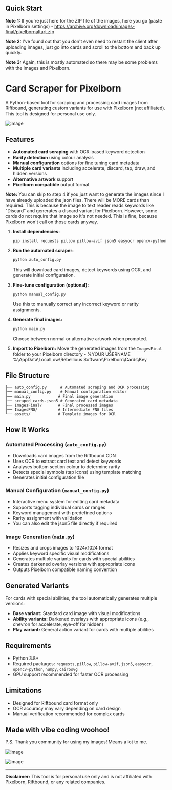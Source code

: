 ## Quick Start

**Note 1:** If you're just here for the ZIP file of the images, here you go (paste in Pixelborn settings) - https://archive.org/download/images-final/pixelbornaltart.zip

**Note 2:** I've found out that you don't even need to restart the client after uploading images, just go into cards and scroll to the bottom and back up quickly. 

**Note 3:** Again, this is mostly automated so there may be some problems with the images and Pixelborn.

# Card Scraper for Pixelborn

A Python-based tool for scraping and processing card images from Riftbound, generating custom variants for use with Pixelborn (not affiliated). This tool is designed for personal use only.

![image](https://github.com/user-attachments/assets/c7515757-e682-402a-8bd2-6254356dbdec)

## Features

- **Automated card scraping** with OCR-based keyword detection
- **Rarity detection** using colour analysis
- **Manual configuration** options for fine tuning card metadata
- **Multiple card variants** including accelerate, discard, tap, draw, and hidden versions
- **Alternative artwork** support
- **Pixelborn compatible** output format

**Note:** You can skip to step 4 if you just want to generate the images since I have already uploaded the json files. There will be MORE cards than required. This is because the image to text reader reads keywords like "Discard" and generates a discard variant for Pixelborn. However, some cards do not require that image so it's not needed. This is fine, because Pixelborn won't call on those cards anyway.

1. **Install dependencies:**
   ```bash
   pip install requests pillow pillow-avif json5 easyocr opencv-python numpy cairosvg
   ```

2. **Run the automated scraper:**
   ```bash
   python auto_config.py
   ```
   This will download card images, detect keywords using OCR, and generate initial configuration.

3. **Fine-tune configuration (optional):**
   ```bash
   python manual_config.py
   ```
   Use this to manually correct any incorrect keyword or rarity assignments.

4. **Generate final images:**
   ```bash
   python main.py
   ```
   Choose between normal or alternative artwork when prompted.

5. **Import to Pixelborn:**
   Move the generated images from the `ImagesFinal` folder to your Pixelborn directory - %YOUR USERNAME %\AppData\LocalLow\Rebellious Software\Pixelborn\Cards\Key

## File Structure

```
├── auto_config.py      # Automated scraping and OCR processing
├── manual_config.py    # Manual configuration editor
├── main.py            # Final image generation
├── scraped_cards.json5 # Generated card metadata
├── ImagesFinal/       # Final processed images
├── ImagesPNG/         # Intermediate PNG files
└── assets/            # Template images for OCR
```

## How It Works

### Automated Processing (`auto_config.py`)
- Downloads card images from the Riftbound CDN
- Uses OCR to extract card text and detect keywords
- Analyses bottom section colour to determine rarity
- Detects special symbols (tap icons) using template matching
- Generates initial configuration file

### Manual Configuration (`manual_config.py`)
- Interactive menu system for editing card metadata
- Supports tagging individual cards or ranges
- Keyword management with predefined options
- Rarity assignment with validation
- You can also edit the json5 file directly if required

### Image Generation (`main.py`)
- Resizes and crops images to 1024x1024 format
- Applies keyword specific visual modifications
- Generates multiple variants for cards with special abilities
- Creates darkened overlay versions with appropriate icons
- Outputs Pixelborn compatible naming convention

## Generated Variants

For cards with special abilities, the tool automatically generates multiple versions:
- **Base variant:** Standard card image with visual modifications
- **Ability variants:** Darkened overlays with appropriate icons (e.g., chevron for accelerate, eye-off for hidden)
- **Play variant:** General action variant for cards with multiple abilities

## Requirements

- Python 3.8+
- Required packages: `requests`, `pillow`, `pillow-avif`, `json5`, `easyocr`, `opencv-python`, `numpy`, `cairosvg`
- GPU support recommended for faster OCR processing

## Limitations

- Designed for Riftbound card format only
- OCR accuracy may vary depending on card design
- Manual verification recommended for complex cards

## Made with vibe coding woohoo!

P.S. Thank you community for using my images! Means a lot to me.

![image](https://github.com/user-attachments/assets/4525f9e5-10c8-4ffa-9a3d-5e7dcf1001a0)

![image](https://github.com/user-attachments/assets/8da96228-c5e2-4af5-a2fa-c5b746b181e6)



---

**Disclaimer:** This tool is for personal use only and is not affiliated with Pixelborn, Riftbound, or any related companies.
